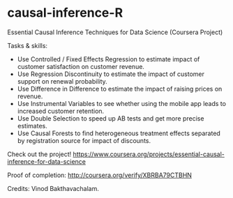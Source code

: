 # causal-inference-R
Essential Causal Inference Techniques for Data Science (Coursera Project)

Tasks & skills:

- Use Controlled / Fixed Effects Regression to estimate impact of customer satisfaction on customer revenue.
- Use Regression Discontinuity to estimate the impact of customer support on renewal probability.
- Use Difference in Difference to estimate the impact of raising prices on revenue.
- Use Instrumental Variables to see whether using the mobile app leads to increased customer retention.
- Use Double Selection to speed up AB tests and get more precise estimates.
- Use Causal Forests to find heterogeneous treatment effects separated by registration source for impact of discounts.

Check out the project! https://www.coursera.org/projects/essential-causal-inference-for-data-science

Proof of completion: http://coursera.org/verify/XBRBA79CTBHN

Credits: Vinod Bakthavachalam.
